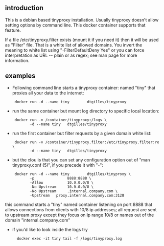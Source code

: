 ## introduction

This is a debian based tinyproxy installation. Usually tinyproxy doesn't allow setting options by command line. This docker container supports that feature.

If a file /etc/tinyproxy.filter exists (mount it if you need it) then it will be used as "Filter" file. That is a white list of allowed domains. You invert the meaning to white list using "-FilterDefaultDeny Yes" or you can force interpretation as URL -- plain or as regex; see man page for more information.

## examples

 * Following command line starts a tinyproxy container: named "tiny" that proxies all your data to the internet:

        docker run -d --name tiny        dtgilles/tinyproxy

 * run the same container but mount log directory to specific local location:

        docker run -v /container/tinyproxy:/logs \
               -d --name tiny   dtgilles/tinyproxy

 * run the first container but filter requests by a given domain white list:

        docker run -v /container/tinyproxy.filter:/etc/tinyproxy.filter:ro \
               -d --name tiny   dtgilles/tinyproxy

 * but the clou is that you can set any configuration option out of "man tinyproxy.conf (5)", if you precede it with "-":

        docker run -d --name tiny        dtgilles/tinyproxy \
               -p               8888:8888 \
               -Allow           10.0.0.0/8 \
               -No Upstream     10.0.0.0/8 \
               -No Upstream     .internal.company.com \
               -Upstream   proxy.internal.company.com:3128

 this command starts a "tiny" named container listening on port 8888 that allows connections from clients with 10/8 ip addresses; all request are sent to upstream proxy except they focus on ip range 10/8 or names out of the domain "internal.company.com"

 * if you'd like to look inside the logs try

         docker exec -it tiny tail -f /logs/tinyproxy.log


